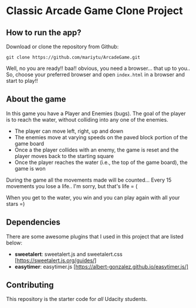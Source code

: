 # Classic Arcade Game Clone Project

## How to run the app?

Download or clone the repository from Github:

```
git clone https://github.com/mariytu/ArcadeGame.git
```

Well, no you are ready!! baa!! obvious, you need a browser... that up to you.. So, choose your preferred browser and open `index.html` in a browser and start to play!!

## About the game

In this game you have a Player and Enemies (bugs). The goal of the player is to reach the water, without colliding into any one of the enemies.

* The player can move left, right, up and down
* The enemies move at varying speeds on the paved block portion of the game board
* Once a the player collides with an enemy, the game is reset and the player moves back to the starting square
* Once the player reaches the water (i.e., the top of the game board), the game is won

During the game all the movements made will be counted... Every 15 movements you lose a life.. I'm sorry, but that's life = (

When you get to the water, you win and you can play again with all your stars =)

## Dependencies

There are some awesome plugins that I used in this project that are listed below:

* **sweetalert**: sweetalert.js and sweetalert.css [https://sweetalert.js.org/guides/]
* **easytimer**: easytimer.js [https://albert-gonzalez.github.io/easytimer.js/]

## Contributing

This repository is the starter code for _all_ Udacity students.
